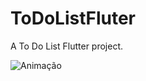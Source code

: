 # ToDoListFluter

A To Do List Flutter project.

![Animação](https://github.com/eduardoviega/ToDoListFlutter/assets/62398226/a95eea2a-078b-4fa5-a9e9-98f32435f0d5)

